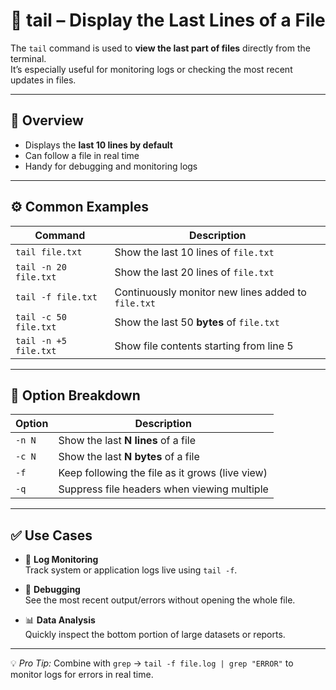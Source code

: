 # 🔻 tail – Display the Last Lines of a File  

The `tail` command is used to **view the last part of files** directly from the terminal.  
It’s especially useful for monitoring logs or checking the most recent updates in files.  

---

## 📌 Overview  

- Displays the **last 10 lines by default**  
- Can follow a file in real time  
- Handy for debugging and monitoring logs  

---

## ⚙️ Common Examples  

| Command              | Description                                              |
|----------------------|----------------------------------------------------------|
| `tail file.txt`      | Show the last 10 lines of `file.txt`                     |
| `tail -n 20 file.txt`| Show the last 20 lines of `file.txt`                     |
| `tail -f file.txt`   | Continuously monitor new lines added to `file.txt`       |
| `tail -c 50 file.txt`| Show the last 50 **bytes** of `file.txt`                 |
| `tail -n +5 file.txt`| Show file contents starting from line 5                  |

---

## 🧠 Option Breakdown  

| Option  | Description                                     |
|---------|-------------------------------------------------|
| `-n N`  | Show the last **N lines** of a file             |
| `-c N`  | Show the last **N bytes** of a file             |
| `-f`    | Keep following the file as it grows (live view) |
| `-q`    | Suppress file headers when viewing multiple     |

---

## ✅ Use Cases  

- 📖 **Log Monitoring**  
  Track system or application logs live using `tail -f`.  

- 🐞 **Debugging**  
  See the most recent output/errors without opening the whole file.  

- 📊 **Data Analysis**  
  Quickly inspect the bottom portion of large datasets or reports.  

---

💡 *Pro Tip:* Combine with `grep` → `tail -f file.log | grep "ERROR"` to monitor logs for errors in real time.  

